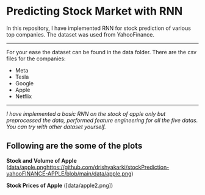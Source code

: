 # Predicting Stock Market with RNN

In this repository, I have implemented RNN for stock prediction of various top companies. The dataset was used from YahooFinance.
______
For your ease the dataset can be found in the data folder. There are the csv files for the companies:
- Meta
- Tesla
- Google
- Apple
- Netflix
_____
*I have implemented a basic RNN on the stock of apple only but preprocessed the data, performed feature engineering for all the five datas. You can try with other dataset yourself.*

## Following are the some of the plots

**Stock and Volume of Apple**
([data/apple.png](https://github.com/drishyakarki/stockPrediction-yahooFINANCE-APPLE/blob/main/data/apple.png)https://github.com/drishyakarki/stockPrediction-yahooFINANCE-APPLE/blob/main/data/apple.png)

**Stock Prices of Apple**
([data/apple2.png])
